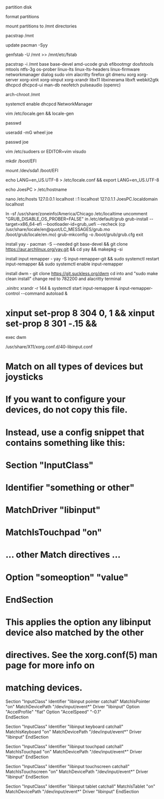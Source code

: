 partition disk

format partitions

mount partitions to /mnt directories

pacstrap /mnt

update pacman -Syy

genfstab -U /mnt >> /mnt/etc/fstab

pacstrap -i /mnt base base-devel amd-ucode grub efibootmgr dosfstools mtools ntfs-3g os-prober linux-lts linux-lts-headers linux-firmware networkmanager dialog sudo vim alacritty firefox git dmenu xorg xorg-server xorg-xinit xorg-xinput xorg-xrandr libx11 libxinerama libxft webkit2gtk dhcpcd dhcpcd-ui man-db neofetch pulseaudio (openrc)

arch-chroot /mnt

systemctl enable dhcpcd NetworkManager

vim /etc/locale.gen && locale-gen

passwd

useradd -mG wheel joe

passwd joe

vim /etc/sudoers or EDITOR=vim visudo

mkdir /boot/EFI

mount /dev/sda1 /boot/EFI

echo LANG=en_US.UTF-8 > /etc/locale.conf && export LANG=en_US.UTF-8

echo JoesPC > /etc/hostname

nano /etc/hosts
127.0.0.1	localhost
::1			localhost
127.0.1.1	JoesPC.localdomain	localhost

ln -sf /usr/share/zoneinfo/America/Chicago /etc/localtime
uncomment "GRUB_DISABLE_OS_PROBER=FALSE" in /etc/default/grub
grub-install --target=x86_64-efi --bootloader-id=grub_uefi --recheck
(cp /usr/share/locale/en\@quot/LC_MESSAGES/grub.mo /boot/grub/locale/en.mo)
grub-mkconfig -o /boot/grub/grub.cfg
exit

install yay - pacman -S --needed git base-devel && git clone https://aur.archlinux.org/yay.git && cd yay && makepkg -si

install input remapper - yay -S input-remapper-git && sudo systemctl restart input-remapper && sudo systemctl enable input-remapper

install dwm - git clone https://git.suckless.org/dwm
cd into and "sudo make clean install" change red to 782200 and alacritty terminal

.xinitrc
xrandr -r 144 &
systemctl start input-remapper &
input-remapper-control --command autoload &
# xinput set-prop 8 304 0, 1 && xinput set-prop 8 301 -.15 &&
exec dwm

/usr/share/X11/xorg.conf.d/40-libinput.conf
# Match on all types of devices but joysticks
#
# If you want to configure your devices, do not copy this file.
# Instead, use a config snippet that contains something like this:
#
# Section "InputClass"
#   Identifier "something or other"
#   MatchDriver "libinput"
#
#   MatchIsTouchpad "on"
#   ... other Match directives ...
#   Option "someoption" "value"
# EndSection
#
# This applies the option any libinput device also matched by the other
# directives. See the xorg.conf(5) man page for more info on
# matching devices.

Section "InputClass"
        Identifier "libinput pointer catchall"
        MatchIsPointer "on"
        MatchDevicePath "/dev/input/event*"
        Driver "libinput"
	Option "AccelProfile" "flat"
       	Option "AccelSpeed" "-0.1"	
EndSection

Section "InputClass"
        Identifier "libinput keyboard catchall"
        MatchIsKeyboard "on"
        MatchDevicePath "/dev/input/event*"
        Driver "libinput"
EndSection

Section "InputClass"
        Identifier "libinput touchpad catchall"
        MatchIsTouchpad "on"
        MatchDevicePath "/dev/input/event*"
        Driver "libinput"
EndSection

Section "InputClass"
        Identifier "libinput touchscreen catchall"
        MatchIsTouchscreen "on"
        MatchDevicePath "/dev/input/event*"
        Driver "libinput"
EndSection

Section "InputClass"
        Identifier "libinput tablet catchall"
        MatchIsTablet "on"
        MatchDevicePath "/dev/input/event*"
        Driver "libinput"
EndSection



